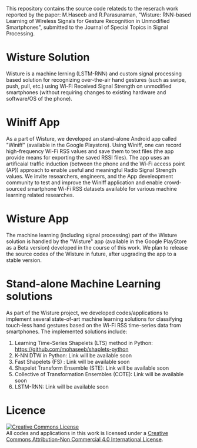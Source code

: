 This repository contains the source code relateds to the reserach work reported by the paper: M.Haseeb and R.Parasuraman, "Wisture: RNN-based Learning of Wireless Signals for Gesture Recognition in Unmodified Smartphones", submitted to the Journal of Special Topics in Signal Processing.
# Wisture Solution
Wisture is a machine lerning (LSTM-RNN) and custom signal processing based solution for recognizing over-the-air hand gestures (such as swipe, push, pull, etc.) using Wi-Fi Received Signal Strength on unmodified smartphones (without requiring changes to existing hardware and software/OS of the phone).

# Winiff App
As a part of Wisture, we developed an stand-alone Android app called "Winiff" (available in the Google Playstore). Using Winiff, one can record high-frequency Wi-Fi RSS values and save them to text files (the app provide means for exporting the saved RSSI files). The app uses an artificaial traffic induction (between the phone and the Wi-Fi access point (AP)) approach to enable useful and meaningful Radio Signal Strength values. We invite researchers, engineers, and the App develeopment community to test and improve the Winiff application and enable crowd-sourced smartphone Wi-Fi RSS datasets available for various machine learning related researches.

# Wisture App
The machine learning (including signal processing) part of the Wisture solution is handled by the "Wisture" app (available in the Google PlayStore as a Beta version) developed in the course of this work. We plan to release the source codes of the Wisture in future, after upgrading the app to a stable version. 

# Stand-alone Machine Learning solutions
As part of the Wisture project, we developed codes/applications to implement several state-of-art machine learning solutions for classifying touch-less hand gestures based on the Wi-Fi RSS time-series data from smartphones.
The implemented solutions include:
1. Learning Time-Series Shapelets (LTS) method in Python: https://github.com/mohaseeb/shaplets-python
2. K-NN DTW in Python: Link will be available soon
3. Fast Shapelets (FS) : Link will be available soon
4. Shapelet Transform Ensemble (STE): Link will be available soon
5. Collective of Transformation Ensembles (COTE): Link will be available soon
6. LSTM-RNN: Link will be available soon

# Licence

<a rel="license" href="http://creativecommons.org/licenses/by-nc/4.0/"><img alt="Creative Commons License" style="border-width:0" src="https://i.creativecommons.org/l/by-nc/4.0/88x31.png" /></a><br />All codes and applications in this work is licensed under a <a rel="license" href="http://creativecommons.org/licenses/by-nc/4.0/">Creative Commons Attribution-Non Commercial 4.0 International License</a>.
